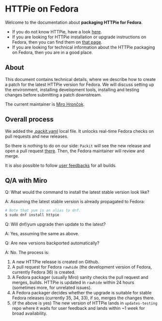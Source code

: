 # HTTPie on Fedora

Welcome to the documentation about **packaging HTTPie for Fedora**.

- If you do not know HTTPie, have a look [here](https://httpie.io/cli).
- If you are looking for HTTPie installation or upgrade instructions on Fedora, then you can find them on [that page](https://httpie.io/docs#fedora).
- If you are looking for technical information about the HTTPie packaging on Fedora, then you are in a good place.

## About

This document contains technical details, where we describe how to create a patch for the latest HTTPie version for Fedora.
We will discuss setting up the environment, installing development tools, installing and testing changes before submitting a patch downstream.

The current maintainer is [Miro Hrončok](https://github.com/hroncok).

## Overall process

We added the [.packit.yaml](https://github.com/httpie/cli/blob/master/.packit.yaml) local file.
It unlocks real-time Fedora checks on pull requests and new releases.

So there is nothing to do on our side: `Packit` will see the new release and open a pull request [there](https://src.fedoraproject.org/rpms/httpie). Then, the Fedora maintainer will review and merge.

It is also possible to follow [user feedbacks](https://bodhi.fedoraproject.org/updates/?packages=httpie) for all builds.

## Q/A with Miro

Q: What would the command to install the latest stable version look like?

A: Assuming the latest stable version is already propagated to Fedora:

```bash
# Note that yum is an alias to dnf.
$ sudo dnf install httpie
```

Q: Will dnf/yum upgrade then update to the latest?

A: Yes, assuming the same as above.

Q: Are new versions backported automatically?

A: No. The process is:

1. A new HTTPie release is created on Github.
2. A pull request for Fedora `rawhide` (the development version of Fedora, currently Fedora 36) is created.
3. A Fedora packager (usually Miro) sanity checks the pull request and merges, builds. HTTPie is updated in `rawhide` within 24 hours (sometimes more, for unrelated issues).
4. A Fedora packager decides whether the upgrade is suitable for stable Fedora releases (currently 35, 34, 33), if so, merges the changes there.
5. (if the above is yes) The new version of HTTPie lands in `updates-testing` repo where it waits for user feedback and lands within ~1 week for broad availability.
